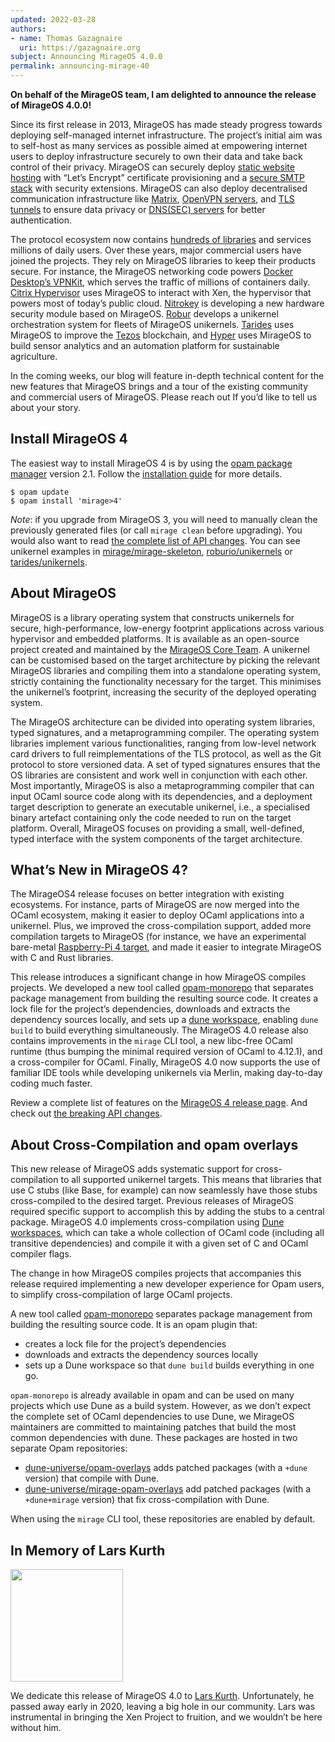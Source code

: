 ```yaml
---
updated: 2022-03-28
authors:
- name: Thomas Gazagnaire
  uri: https://gazagnaire.org
subject: Announcing MirageOS 4.0.0
permalink: announcing-mirage-40
---
```


**On behalf of the MirageOS team, I am delighted to announce the release
  of MirageOS 4.0.0!**

Since its first release in 2013, MirageOS has made steady progress
towards deploying self-managed internet infrastructure. The
project’s initial aim was to self-host as many services as possible
aimed at empowering internet users to deploy infrastructure securely
to own their data and take back control of their privacy. MirageOS can
securely deploy [static website
hosting](https://github.com/roburio/unipi) with “Let’s Encrypt”
certificate provisioning and a [secure SMTP
stack](https://github.com/mirage/ptt) with security
extensions. MirageOS can also deploy decentralised communication
infrastructure like [Matrix](https://github.com/mirage/ocaml-matrix),
[OpenVPN servers](https://github.com/roburio/openvpn), and [TLS
tunnels](https://github.com/roburio/tlstunnel) to ensure data privacy
or [DNS(SEC) servers](https://github.com/mirage/ocaml-dns) for better
authentication.

The protocol ecosystem now contains [hundreds of libraries](https://github.com/mirage/) and services
millions of daily users. Over these years, major commercial users have
joined the projects. They rely on MirageOS libraries to keep their
products secure. For instance, the MirageOS networking code powers
[Docker Desktop’s
VPNKit](https://www.docker.com/blog/how-docker-desktop-networking-works-under-the-hood/),
which serves the traffic of millions of containers daily. [Citrix
Hypervisor](https://www.citrix.com/fr-fr/products/citrix-hypervisor/)
uses MirageOS to interact with Xen, the hypervisor that powers most of
today’s public
cloud. [Nitrokey](https://www.nitrokey.com/products/nethsm) is
developing a new hardware security module based on
MirageOS. [Robur](https://robur.coop/) develops a unikernel
orchestration system for fleets of MirageOS
unikernels. [Tarides](https://tarides.com/) uses MirageOS to improve
the [Tezos](https://tezos.com/) blockchain, and
[Hyper](https://hyper.ag/) uses MirageOS to build sensor analytics and
an automation platform for sustainable agriculture.

In the coming weeks, our blog will feature in-depth technical content
for the new features that MirageOS brings and a tour of
the existing community and commercial users of MirageOS. Please reach out
If you’d like to tell us about your story.

## Install MirageOS 4

The easiest way to install MirageOS 4 is by using the [opam package
manager](https://opam.ocaml.org/) version 2.1. Follow the
[installation guide](https://mirage.io/docs/install) for more details.

```
$ opam update
$ opam install 'mirage>4'
```

*Note*: if you upgrade from MirageOS 3, you will need to manually clean
the previously generated files (or call `mirage clean` before
upgrading). You would also want to read [the complete list of API
changes](https://mirage.io/docs/breaking-changes). You can see
unikernel examples in
[mirage/mirage-skeleton](https://github.com/mirage/mirage-skeleton),
[roburio/unikernels](https://github.com/roburio/unikernels) or
[tarides/unikernels](https://github.com/tarides/unikernels).

## About MirageOS

MirageOS is a library operating system that constructs unikernels for
secure, high-performance, low-energy footprint applications across
various hypervisor and embedded platforms. It is available as an
open-source project created and maintained by the [MirageOS Core
Team](https://mirage.io/community). A unikernel
can be customised based on the target architecture by picking the
relevant MirageOS libraries and compiling them into a standalone
operating system, strictly containing the functionality necessary
for the target. This minimises the unikernel’s footprint, increasing
the security of the deployed operating system.

The MirageOS architecture can be divided into operating system
libraries, typed signatures, and a metaprogramming compiler. The
operating system libraries implement various functionalities, ranging
from low-level network card drivers to full reimplementations of the
TLS protocol, as well as the Git protocol to store versioned data. A
set of typed signatures ensures that the OS libraries are consistent
and work well in conjunction with each other. Most importantly,
MirageOS is also a metaprogramming compiler that can input OCaml
source code along with its dependencies, and a deployment target
description to generate an executable unikernel, i.e., a
specialised binary artefact containing only the code needed to run on
the target platform. Overall, MirageOS focuses on providing a small,
well-defined, typed interface with the system components of the target
architecture.

## What’s New in MirageOS 4?

The MirageOS4 release focuses on better integration with existing
ecosystems. For instance, parts of MirageOS are now merged into the
OCaml ecosystem, making it easier to deploy OCaml applications into a
unikernel. Plus, we improved the cross-compilation support, added more
compilation targets to MirageOS (for instance, we have an experimental
bare-metal [Raspberry-Pi 4
target](https://github.com/mirage/mirage/pull/1253), and made it
easier to integrate MirageOS with C and Rust libraries.

This release introduces a significant change in how MirageOS compiles
projects. We developed a new tool called
[opam-monorepo](https://github.com/ocamllabs/opam-monorepo) that
separates package management from building the resulting source
code. It creates a lock file for the project’s dependencies, downloads
and extracts the dependency sources locally, and sets up a [dune
workspace](https://dune.readthedocs.io/en/stable/dune-files.html#dune-workspace-1),
enabling `dune build` to build everything simultaneously. The MirageOS
4.0 release also contains improvements in the `mirage` CLI tool, a new
libc-free OCaml runtime (thus bumping the minimal required version of
OCaml to 4.12.1), and a cross-compiler for OCaml. Finally, MirageOS
4.0 now supports the use of familiar IDE tools while developing
unikernels via Merlin, making day-to-day coding much faster.

Review a complete list of features on the [MirageOS 4 release
page](https://mirage.io/docs/mirage-4). And check out [the breaking
API changes](https://mirage.io/docs/breaking-changes).

## About Cross-Compilation and opam overlays

This new release of MirageOS adds systematic support for
cross-compilation to all supported unikernel targets. This means that
libraries that use C stubs (like Base, for example) can now seamlessly
have those stubs cross-compiled to the desired target. Previous
releases of MirageOS required specific support to accomplish this by
adding the stubs to a central package. MirageOS 4.0 implements
cross-compilation using [Dune
workspaces](https://dune.readthedocs.io/en/stable/dune-files.html#dune-workspace-1),
which can take a whole collection of OCaml code (including all
transitive dependencies) and compile it with a given set of C and
OCaml compiler flags.

The change in how MirageOS compiles projects that accompanies this
release required implementing a new developer experience for Opam
users, to simplify cross-compilation of large OCaml projects.

A new tool called
[opam-monorepo](https://dune.readthedocs.io/en/stable/dune-files.html#dune-workspace-1)
separates package management from building the resulting source
code. It is an opam plugin that:
- creates a lock file for the project’s dependencies
- downloads and extracts the dependency sources locally
- sets up a Dune workspace so that `dune build` builds everything in one
go.

`opam-monorepo` is already available in opam and can be used
on many projects which use Dune as a build system. However, as we
don’t expect the complete set of OCaml dependencies to use Dune, we
MirageOS maintainers are committed to maintaining patches that build
the most common dependencies with dune. These packages are hosted in two
separate Opam repositories:
- [dune-universe/opam-overlays](https://github.com/dune-universe/opam-overlays)
  adds patched packages (with a `+dune` version) that compile with
  Dune.
- [dune-universe/mirage-opam-overlays](https://github.com/dune-universe/mirage-opam-overlays)
  add patched packages (with a `+dune+mirage` version) that fix
  cross-compilation with Dune.

When using the `mirage` CLI tool, these repositories are enabled by default.

## In Memory of Lars Kurth

<img src="https://xenproject.org/wp-content/uploads/sites/79/2020/01/LarsK_0.jpg" width="180" heigth="180"></img>

We dedicate this release of MirageOS 4.0 to [Lars
Kurth](https://xenproject.org/2020/01/31/saying-goodbye-to-lars-kurth-open-source-advocate-and-friend/).
Unfortunately, he passed away early in 2020, leaving a big hole in our
community. Lars was instrumental in bringing the Xen Project to
fruition, and we wouldn’t be here without him.
